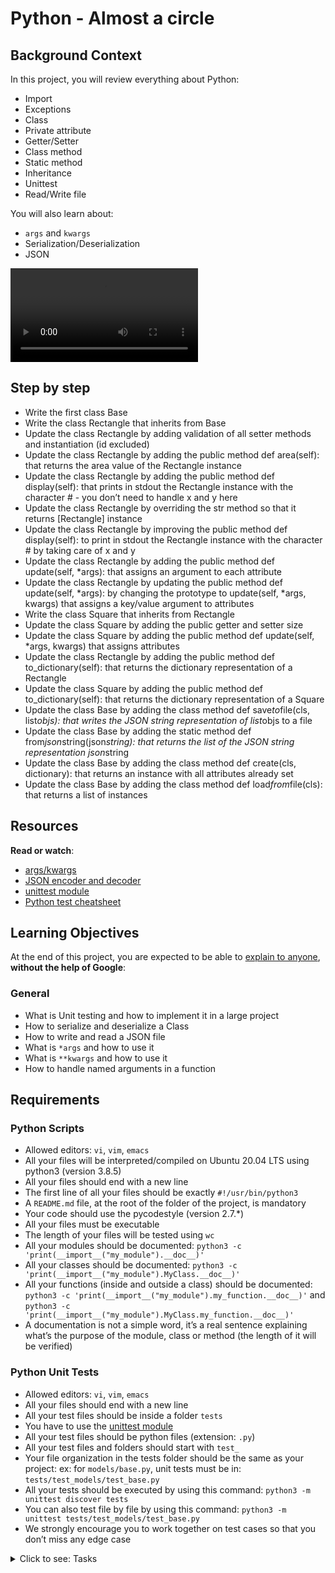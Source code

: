 # Python - Almost a circle

<h2>Background Context</h2>

<p>In this project, you will review everything about Python:</p>

<ul>
<li>Import</li>
<li>Exceptions</li>
<li>Class</li>
<li>Private attribute</li>
<li>Getter/Setter</li>
<li>Class method</li>
<li>Static method</li>
<li>Inheritance</li>
<li>Unittest</li>
<li>Read/Write file</li>
</ul>

<p>You will also learn about:</p>

<ul>
<li><code>args</code> and <code>kwargs</code></li>
<li>Serialization/Deserialization</li>
<li>JSON</li>
</ul>

<video autoplay="" loop="">
<source type="video/mp4" src="https://s3.eu-west-3.amazonaws.com/hbtn.intranet.project.files/holbertonschool-higher-level_programming+/331/giphy.mp4">
</video>

<h2>Step by step</h2>

<ul>
<li>Write the first class Base</li>
<li>Write the class Rectangle that inherits from Base</li>
<li>Update the class Rectangle by adding validation of all setter methods and instantiation (id excluded)</li>
<li>Update the class Rectangle by adding the public method def area(self): that returns the area value of the Rectangle instance</li>
<li>Update the class Rectangle by adding the public method def display(self): that prints in stdout the Rectangle instance with the character # - you don’t need to handle x and y here</li>
<li>Update the class Rectangle by overriding the str method so that it returns [Rectangle] instance</li>
<li>Update the class Rectangle by improving the public method def display(self): to print in stdout the Rectangle instance with the character # by taking care of x and y</li>
<li>Update the class Rectangle by adding the public method def update(self, *args): that assigns an argument to each attribute</li>
<li>Update the class Rectangle by updating the public method def update(self, *args): by changing the prototype to update(self, *args, kwargs) that assigns a key/value argument to attributes</li>
<li>Write the class Square that inherits from Rectangle</li>
<li>Update the class Square by adding the public getter and setter size</li>
<li>Update the class Square by adding the public method def update(self, *args, kwargs) that assigns attributes</li>
<li>Update the class Rectangle by adding the public method def to_dictionary(self): that returns the dictionary representation of a Rectangle</li>
<li>Update the class Square by adding the public method def to_dictionary(self): that returns the dictionary representation of a Square</li>
<li>Update the class Base by adding the class method def save<em>to</em>file(cls, list<em>objs): that writes the JSON string representation of list</em>objs to a file</li>
<li>Update the class Base by adding the static method def from<em>json</em>string(json<em>string): that returns the list of the JSON string representation json</em>string</li>
<li>Update the class Base by adding the class method def create(cls, dictionary): that returns an instance with all attributes already set</li>
<li>Update the class Base by adding the class method def load<em>from</em>file(cls): that returns a list of instances</li>
</ul>

<h2>Resources</h2>

<p><strong>Read or watch</strong>:</p>

<ul>
<li><a href="/rltoken/1VFpovKWOxo91RtP2lebZg" title="args/kwargs" target="_blank">args/kwargs</a> </li>
<li><a href="/rltoken/DfJsuOTXTv2t7ycPfEXZuw" title="JSON encoder and decoder" target="_blank">JSON encoder and decoder</a> </li>
<li><a href="/rltoken/_jqAzT_nImg88Bk36NHjMw" title="unittest module" target="_blank">unittest module</a> </li>
<li><a href="/rltoken/n7aJtd_G82AIQ9hxMg7nng" title="Python test cheatsheet" target="_blank">Python test cheatsheet</a> </li>
</ul>

<h2>Learning Objectives</h2>

<p>At the end of this project, you are expected to be able to <a href="/rltoken/H-uthlOO7nk1vorFnZtI7A" title="explain to anyone" target="_blank">explain to anyone</a>, <strong>without the help of Google</strong>:</p>

<h3>General</h3>

<ul>
<li>What is Unit testing and how to implement it in a large project</li>
<li>How to serialize and deserialize a Class</li>
<li>How to write and read a JSON file</li>
<li>What is <code>*args</code> and how to use it</li>
<li>What is <code>**kwargs</code> and how to use it</li>
<li>How to handle named arguments in a function</li>
</ul>

<h2>Requirements</h2>

<h3>Python Scripts</h3>

<ul>
<li>Allowed editors: <code>vi</code>, <code>vim</code>, <code>emacs</code></li>
<li>All your files will be interpreted/compiled on Ubuntu 20.04 LTS using python3 (version 3.8.5)</li>
<li>All your files should end with a new line</li>
<li>The first line of all your files should be exactly <code>#!/usr/bin/python3</code></li>
<li>A <code>README.md</code> file, at the root of the folder of the project, is mandatory</li>
<li>Your code should use the pycodestyle (version 2.7.*)</li>
<li>All your files must be executable</li>
<li>The length of your files will be tested using <code>wc</code></li>
<li>All your modules should be documented: <code>python3 -c 'print(__import__("my_module").__doc__)'</code></li>
<li>All your classes should be documented: <code>python3 -c 'print(__import__("my_module").MyClass.__doc__)'</code></li>
<li>All your functions (inside and outside a class) should be documented: <code>python3 -c 'print(__import__("my_module").my_function.__doc__)'</code> and <code>python3 -c 'print(__import__("my_module").MyClass.my_function.__doc__)'</code></li>
<li>A documentation is not a simple word, it’s a real sentence explaining what’s the purpose of the module, class or method (the length of it will be verified)</li>
</ul>

<h3>Python Unit Tests</h3>

<ul>
<li>Allowed editors: <code>vi</code>, <code>vim</code>, <code>emacs</code></li>
<li>All your files should end with a new line</li>
<li>All your test files should be inside a folder <code>tests</code></li>
<li>You have to use the <a href="/rltoken/_jqAzT_nImg88Bk36NHjMw" title="unittest module" target="_blank">unittest module</a> </li>
<li>All your test files should be python files (extension: <code>.py</code>)</li>
<li>All your test files and folders should start with <code>test_</code></li>
<li>Your file organization in the tests folder should be the same as your project: ex: for <code>models/base.py</code>, unit tests must be in: <code>tests/test_models/test_base.py</code></li>
<li>All your tests should be executed by using this command: <code>python3 -m unittest discover tests</code></li>
<li>You can also test file by file by using this command: <code>python3 -m unittest tests/test_models/test_base.py</code></li>
<li>We strongly encourage you to work together on test cases so that you don’t miss any edge case</li>
</ul>


<details>
<summary>Click to see: Tasks</summary>

<h3 class="panel-title">
0. If it's not tested it doesn't work
</h3>

All your files, classes and methods must be unit tested and be PEP 8 validated. </p>

<pre><code>guillaume@ubuntu:~/$ python3 -m unittest discover tests
...................................................................................
...................................................................................
.......................
----------------------------------------------------------------------
Ran 189 tests in 13.135s

OK
guillaume@ubuntu:~/$
</code></pre>

<p><em>Note that this is just an example. The number of tests you create can be different from the above example.</em></p>

</div>

<div class="list-group">
<!-- Task URLs -->

<!-- Technical information -->
<div class="list-group-item">
<p><strong>Repo:</strong></p>
<ul>
<li>GitHub repository: <code>holbertonschool-higher_level_programming</code></li>
<li>Directory: <code>python-almost_a_circle</code></li>
<li>File: <code>tests/</code></li>
</ul>
</div>

<h3 class="panel-title">
1. Base class
</h3>

Write the first class <code>Base</code>:</p>

<p>Create a folder named <code>models</code> with an empty file <code>__init__.py</code> inside - with this file, the folder will become a Python package</p>

<p>Create a file named <code>models/base.py</code>:</p>

<ul>
<li>Class <code>Base</code>:

<ul>
<li>private class attribute <code>__nb_objects = 0</code></li>
<li>class constructor: <code>def __init__(self, id=None):</code>:

<ul>
<li>if <code>id</code> is not <code>None</code>, assign the public instance attribute <code>id</code> with this argument value - you can assume <code>id</code> is an integer and you don’t need to test the type of it</li>
<li>otherwise, increment <code>__nb_objects</code> and assign the new value to the public instance attribute <code>id</code></li>
</ul></li>
</ul></li>
</ul>

<p>This class will be the “base” of all other classes in this project. The goal of it is to manage <code>id</code> attribute in all your future classes and to avoid duplicating the same code (by extension, same bugs)</p>

<pre><code>guillaume@ubuntu:~/$ cat 0-main.py
#!/usr/bin/python3
""" 0-main """
from models.base import Base

if __name__ == "__main__":

b1 = Base()
print(b1.id)

b2 = Base()
print(b2.id)

b3 = Base()
print(b3.id)

b4 = Base(12)
print(b4.id)

b5 = Base()
print(b5.id)

guillaume@ubuntu:~/$ ./0-main.py
1
2
3
12
4
guillaume@ubuntu:~/$
</code></pre>

</div>

<div class="list-group">
<!-- Task URLs -->

<!-- Technical information -->
<div class="list-group-item">
<p><strong>Repo:</strong></p>
<ul>
<li>GitHub repository: <code>holbertonschool-higher_level_programming</code></li>
<li>Directory: <code>python-almost_a_circle</code></li>
<li>File: <code>models/base.py, models/__init__.py</code></li>
</ul>
</div>

<h3 class="panel-title">
2. First Rectangle
</h3>

Write the class <code>Rectangle</code> that inherits from <code>Base</code>:</p>

<ul>
<li>In the file <code>models/rectangle.py</code></li>
<li>Class <code>Rectangle</code> inherits from <code>Base</code></li>
<li>Private instance attributes, each with its own public getter and setter:

<ul>
<li><code>__width</code> -> <code>width</code></li>
<li><code>__height</code> -> <code>height</code></li>
<li><code>__x</code> -> <code>x</code></li>
<li><code>__y</code> -> <code>y</code></li>
</ul></li>
<li>Class constructor: <code>def __init__(self, width, height, x=0, y=0, id=None)</code>:

<ul>
<li>Call the super class with <code>id</code> - this super call with use the logic of the <code>__init__</code> of the <code>Base</code> class</li>
<li>Assign each argument <code>width</code>, <code>height</code>, <code>x</code> and <code>y</code> to the right attribute</li>
</ul></li>
</ul>

<p>Why private attributes with getter/setter? Why not directly public attribute?</p>

<p>Because we want to protect attributes of our class. With a setter, you are able to validate what a developer is trying to assign to a variable. So after, in your class you can “trust” these attributes.</p>

<pre><code>guillaume@ubuntu:~/$ cat 1-main.py
#!/usr/bin/python3
""" 1-main """
from models.rectangle import Rectangle

if __name__ == "__main__":

r1 = Rectangle(10, 2)
print(r1.id)

r2 = Rectangle(2, 10)
print(r2.id)

r3 = Rectangle(10, 2, 0, 0, 12)
print(r3.id)

guillaume@ubuntu:~/$ ./1-main.py
1
2
12
guillaume@ubuntu:~/$
</code></pre>

</div>

<div class="list-group">
<!-- Task URLs -->

<!-- Technical information -->
<div class="list-group-item">
<p><strong>Repo:</strong></p>
<ul>
<li>GitHub repository: <code>holbertonschool-higher_level_programming</code></li>
<li>Directory: <code>python-almost_a_circle</code></li>
<li>File: <code>models/rectangle.py</code></li>
</ul>
</div>

<h3 class="panel-title">
3. Validate attributes
</h3>

Update the class <code>Rectangle</code> by adding validation of all setter methods and instantiation (<code>id</code> excluded):</p>

<ul>
<li>If the input is not an integer, raise the <code>TypeError</code> exception with the message: <code><name of the attribute> must be an integer</code>. Example: <code>width must be an integer</code></li>
<li>If <code>width</code> or <code>height</code> is under or equals 0, raise the <code>ValueError</code> exception with the message: <code><name of the attribute> must be > 0</code>. Example: <code>width must be > 0</code></li>
<li>If <code>x</code> or <code>y</code> is under 0, raise the <code>ValueError</code> exception with the message: <code><name of the attribute> must be >= 0</code>. Example: <code>x must be >= 0</code></li>
</ul>

<pre><code>guillaume@ubuntu:~/$ cat 2-main.py
#!/usr/bin/python3
""" 2-main """
from models.rectangle import Rectangle

if __name__ == "__main__":

try:
Rectangle(10, "2")
except Exception as e:
print("[{}] {}".format(e.__class__.__name__, e))

try:
r = Rectangle(10, 2)
r.width = -10
except Exception as e:
print("[{}] {}".format(e.__class__.__name__, e))

try:
r = Rectangle(10, 2)
r.x = {}
except Exception as e:
print("[{}] {}".format(e.__class__.__name__, e))

try:
Rectangle(10, 2, 3, -1)
except Exception as e:
print("[{}] {}".format(e.__class__.__name__, e))

guillaume@ubuntu:~/$ ./2-main.py
[TypeError] height must be an integer
[ValueError] width must be > 0
[TypeError] x must be an integer
[ValueError] y must be >= 0
guillaume@ubuntu:~/$
</code></pre>

</div>

<div class="list-group">
<!-- Task URLs -->

<!-- Technical information -->
<div class="list-group-item">
<p><strong>Repo:</strong></p>
<ul>
<li>GitHub repository: <code>holbertonschool-higher_level_programming</code></li>
<li>Directory: <code>python-almost_a_circle</code></li>
<li>File: <code>models/rectangle.py</code></li>
</ul>
</div>

<h3 class="panel-title">
4. Area first
</h3>

Update the class <code>Rectangle</code> by adding the public method <code>def area(self):</code> that returns the area value of the <code>Rectangle</code> instance.</p>

<pre><code>guillaume@ubuntu:~/$ cat 3-main.py
#!/usr/bin/python3
""" 3-main """
from models.rectangle import Rectangle

if __name__ == "__main__":

r1 = Rectangle(3, 2)
print(r1.area())

r2 = Rectangle(2, 10)
print(r2.area())

r3 = Rectangle(8, 7, 0, 0, 12)
print(r3.area())

guillaume@ubuntu:~/$ ./3-main.py
6
20
56
guillaume@ubuntu:~/$
</code></pre>

</div>

<div class="list-group">
<!-- Task URLs -->

<!-- Technical information -->
<div class="list-group-item">
<p><strong>Repo:</strong></p>
<ul>
<li>GitHub repository: <code>holbertonschool-higher_level_programming</code></li>
<li>Directory: <code>python-almost_a_circle</code></li>
<li>File: <code>models/rectangle.py</code></li>
</ul>
</div>

<h3 class="panel-title">
5. Display #0
</h3>

Update the class <code>Rectangle</code> by adding the public method <code>def display(self):</code> that prints in stdout the <code>Rectangle</code> instance with the character <code>#</code> - you don’t need to handle <code>x</code> and <code>y</code> here.</p>

<pre><code>guillaume@ubuntu:~/$ cat 4-main.py
#!/usr/bin/python3
""" 4-main """
from models.rectangle import Rectangle

if __name__ == "__main__":

r1 = Rectangle(4, 6)
r1.display()

print("---")

r1 = Rectangle(2, 2)
r1.display()

guillaume@ubuntu:~/$ ./4-main.py
####
####
####
####
####
####
---
##
##
guillaume@ubuntu:~/$
</code></pre>

</div>

<div class="list-group">
<!-- Task URLs -->

<!-- Technical information -->
<div class="list-group-item">
<p><strong>Repo:</strong></p>
<ul>
<li>GitHub repository: <code>holbertonschool-higher_level_programming</code></li>
<li>Directory: <code>python-almost_a_circle</code></li>
<li>File: <code>models/rectangle.py</code></li>
</ul>
</div>

<h3 class="panel-title">
6. __str__
</h3>

Update the class <code>Rectangle</code> by overriding the <code>__str__</code> method so that it returns <code>[Rectangle] (<id>) <x>/<y> - <width>/<height></code></p>

<pre><code>guillaume@ubuntu:~/$ cat 5-main.py
#!/usr/bin/python3
""" 5-main """
from models.rectangle import Rectangle

if __name__ == "__main__":

r1 = Rectangle(4, 6, 2, 1, 12)
print(r1)

r2 = Rectangle(5, 5, 1)
print(r2)

guillaume@ubuntu:~/$ ./5-main.py
[Rectangle] (12) 2/1 - 4/6
[Rectangle] (1) 1/0 - 5/5
guillaume@ubuntu:~/$
</code></pre>

</div>

<div class="list-group">
<!-- Task URLs -->

<!-- Technical information -->
<div class="list-group-item">
<p><strong>Repo:</strong></p>
<ul>
<li>GitHub repository: <code>holbertonschool-higher_level_programming</code></li>
<li>Directory: <code>python-almost_a_circle</code></li>
<li>File: <code>models/rectangle.py</code></li>
</ul>
</div>

<h3 class="panel-title">
7. Display #1
</h3>

Update the class <code>Rectangle</code> by improving the public method <code>def display(self):</code> to print in stdout the <code>Rectangle</code> instance with the character <code>#</code> by taking care of <code>x</code> and <code>y</code></p>

<pre><code>guillaume@ubuntu:~/$ cat 6-main.py
#!/usr/bin/python3
""" 6-main """
from models.rectangle import Rectangle

if __name__ == "__main__":

r1 = Rectangle(2, 3, 2, 2)
r1.display()

print("---")

r2 = Rectangle(3, 2, 1, 0)
r2.display()

guillaume@ubuntu:~/$ ./6-main.py | cat -e
$
$
##$
##$
##$
---$
###$
###$
guillaume@ubuntu:~/$
</code></pre>

</div>

<div class="list-group">
<!-- Task URLs -->

<!-- Technical information -->
<div class="list-group-item">
<p><strong>Repo:</strong></p>
<ul>
<li>GitHub repository: <code>holbertonschool-higher_level_programming</code></li>
<li>Directory: <code>python-almost_a_circle</code></li>
<li>File: <code>models/rectangle.py</code></li>
</ul>
</div>

<h3 class="panel-title">
8. Update #0
</h3>

Update the class <code>Rectangle</code> by adding the public method <code>def update(self, *args):</code> that assigns an argument to each attribute:</p>

<ul>
<li>1st argument should be the <code>id</code> attribute</li>
<li>2nd argument should be the <code>width</code> attribute</li>
<li>3rd argument should be the <code>height</code> attribute</li>
<li>4th argument should be the <code>x</code> attribute</li>
<li>5th argument should be the <code>y</code> attribute</li>
</ul>

<p>This type of argument is called a “no-keyword argument” - Argument order is super important.</p>

<pre><code>guillaume@ubuntu:~/$ cat 7-main.py
#!/usr/bin/python3
""" Doc """
from models.rectangle import Rectangle

if __name__ == "__main__":

r1 = Rectangle(10, 10, 10, 10)
print(r1)

r1.update(89)
print(r1)

r1.update(89, 2)
print(r1)

r1.update(89, 2, 3)
print(r1)

r1.update(89, 2, 3, 4)
print(r1)

r1.update(89, 2, 3, 4, 5)
print(r1)

guillaume@ubuntu:~/$ ./7-main.py
[Rectangle] (1) 10/10 - 10/10
[Rectangle] (89) 10/10 - 10/10
[Rectangle] (89) 10/10 - 2/10
[Rectangle] (89) 10/10 - 2/3
[Rectangle] (89) 4/10 - 2/3
[Rectangle] (89) 4/5 - 2/3
guillaume@ubuntu:~/$
</code></pre>

</div>

<div class="list-group">
<!-- Task URLs -->

<!-- Technical information -->
<div class="list-group-item">
<p><strong>Repo:</strong></p>
<ul>
<li>GitHub repository: <code>holbertonschool-higher_level_programming</code></li>
<li>Directory: <code>python-almost_a_circle</code></li>
<li>File: <code>models/rectangle.py</code></li>
</ul>
</div>

<h3 class="panel-title">
9. Update #1
</h3>

Update the class <code>Rectangle</code> by updating the public method <code>def update(self, *args):</code> by changing the prototype to <code>update(self, *args, **kwargs)</code> that assigns a key/value argument to attributes:</p>

<ul>
<li><code>**kwargs</code> can be thought of as a double pointer to a dictionary: key/value

<ul>
<li>As Python doesn’t have pointers, <code>**kwargs</code> is not literally a double pointer – describing it as such is just a way of explaining its behavior in terms you’re already familiar with</li>
</ul></li>
<li><code>**kwargs</code> must be skipped if <code>*args</code> exists and is not empty</li>
<li>Each key in this dictionary represents an attribute to the instance</li>
</ul>

<p>This type of argument is called a “key-worded argument”. Argument order is not important.</p>

<pre><code>guillaume@ubuntu:~/$ cat 8-main.py
#!/usr/bin/python3
""" 8-main """
from models.rectangle import Rectangle

if __name__ == "__main__":

r1 = Rectangle(10, 10, 10, 10)
print(r1)

r1.update(height=1)
print(r1)

r1.update(width=1, x=2)
print(r1)

r1.update(y=1, width=2, x=3, id=89)
print(r1)

r1.update(x=1, height=2, y=3, width=4)
print(r1)

guillaume@ubuntu:~/$ ./8-main.py
[Rectangle] (1) 10/10 - 10/10
[Rectangle] (1) 10/10 - 10/1
[Rectangle] (1) 2/10 - 1/1
[Rectangle] (89) 3/1 - 2/1
[Rectangle] (89) 1/3 - 4/2
guillaume@ubuntu:~/$
</code></pre>

</div>

<div class="list-group">
<!-- Task URLs -->

<!-- Technical information -->
<div class="list-group-item">
<p><strong>Repo:</strong></p>
<ul>
<li>GitHub repository: <code>holbertonschool-higher_level_programming</code></li>
<li>Directory: <code>python-almost_a_circle</code></li>
<li>File: <code>models/rectangle.py</code></li>
</ul>
</div>

<h3 class="panel-title">
10. And now, the Square!
</h3>

Write the class <code>Square</code> that inherits from <code>Rectangle</code>:</p>

<ul>
<li>In the file <code>models/square.py</code></li>
<li>Class <code>Square</code> inherits from <code>Rectangle</code></li>
<li>Class constructor: <code>def __init__(self, size, x=0, y=0, id=None):</code>:

<ul>
<li>Call the super class with <code>id</code>, <code>x</code>, <code>y</code>, <code>width</code> and <code>height</code> - this super call will use the logic of the <code>__init__</code> of the <code>Rectangle</code> class. The <code>width</code> and <code>height</code> must be assigned to the value of <code>size</code></li>
<li>You must not create new attributes for this class, use all attributes of <code>Rectangle</code> - As reminder: a Square is a Rectangle with the same width and height</li>
<li>All <code>width</code>, <code>height</code>, <code>x</code> and <code>y</code> validation must inherit from <code>Rectangle</code> - same behavior in case of wrong data</li>
</ul></li>
<li>The overloading <code>__str__</code> method should return <code>[Square] (<id>) <x>/<y> - <size></code> - in our case, <code>width</code> or <code>height</code></li>
</ul>

<p>As you know, a Square is a special Rectangle, so it makes sense this class Square inherits from Rectangle. Now you have a Square class who has the same attributes and same methods.</p>

<pre><code>guillaume@ubuntu:~/$ cat 9-main.py
#!/usr/bin/python3
""" 9-main """
from models.square import Square

if __name__ == "__main__":

s1 = Square(5)
print(s1)
print(s1.area())
s1.display()

print("---")

s2 = Square(2, 2)
print(s2)
print(s2.area())
s2.display()

print("---")

s3 = Square(3, 1, 3)
print(s3)
print(s3.area())
s3.display()

guillaume@ubuntu:~/$ ./9-main.py
[Square] (1) 0/0 - 5
25
#####
#####
#####
#####
#####
---
[Square] (2) 2/0 - 2
4
##
##
---
[Square] (3) 1/3 - 3
9



###
###
###
guillaume@ubuntu:~/$
</code></pre>

</div>

<div class="list-group">
<!-- Task URLs -->

<!-- Technical information -->
<div class="list-group-item">
<p><strong>Repo:</strong></p>
<ul>
<li>GitHub repository: <code>holbertonschool-higher_level_programming</code></li>
<li>Directory: <code>python-almost_a_circle</code></li>
<li>File: <code>models/square.py</code></li>
</ul>
</div>

<h3 class="panel-title">
11. Square size
</h3>

Update the class <code>Square</code> by adding the public getter and setter <code>size</code></p>

<ul>
<li>The setter should assign (in this order) the <code>width</code> and the <code>height</code> - with the same value</li>
<li>The setter should have the same value validation as the <code>Rectangle</code> for <code>width</code> and <code>height</code> - No need to change the exception error message (It should be the one from <code>width</code>)</li>
</ul>

<pre><code>guillaume@ubuntu:~/$ cat 10-main.py
#!/usr/bin/python3
""" 10-main """
from models.square import Square

if __name__ == "__main__":

s1 = Square(5)
print(s1)
print(s1.size)
s1.size = 10
print(s1)

try:
s1.size = "9"
except Exception as e:
print("[{}] {}".format(e.__class__.__name__, e))

guillaume@ubuntu:~/$ ./10-main.py
[Square] (1) 0/0 - 5
5
[Square] (1) 0/0 - 10
[TypeError] width must be an integer
guillaume@ubuntu:~/$
</code></pre>

</div>

<div class="list-group">
<!-- Task URLs -->

<!-- Technical information -->
<div class="list-group-item">
<p><strong>Repo:</strong></p>
<ul>
<li>GitHub repository: <code>holbertonschool-higher_level_programming</code></li>
<li>Directory: <code>python-almost_a_circle</code></li>
<li>File: <code>models/square.py</code></li>
</ul>
</div>

<h3 class="panel-title">
12. Square update
</h3>

Update the class <code>Square</code> by adding the public method <code>def update(self, *args, **kwargs)</code> that assigns attributes:</p>

<ul>
<li><code>*args</code> is the list of arguments - no-keyworded arguments

<ul>
<li>1st argument should be the <code>id</code> attribute</li>
<li>2nd argument should be the <code>size</code> attribute</li>
<li>3rd argument should be the <code>x</code> attribute</li>
<li>4th argument should be the <code>y</code> attribute</li>
</ul></li>
<li><code>**kwargs</code> can be thought of as a double pointer to a dictionary: key/value (keyworded arguments)</li>
<li><code>**kwargs</code> must be skipped if *args exists and is not empty</li>
<li>Each key in this dictionary represents an attribute to the instance</li>
</ul>

<pre><code>guillaume@ubuntu:~/$ cat 11-main.py
#!/usr/bin/python3
""" 11-main """
from models.square import Square

if __name__ == "__main__":

s1 = Square(5)
print(s1)

s1.update(10)
print(s1)

s1.update(1, 2)
print(s1)

s1.update(1, 2, 3)
print(s1)

s1.update(1, 2, 3, 4)
print(s1)

s1.update(x=12)
print(s1)

s1.update(size=7, y=1)
print(s1)

s1.update(size=7, id=89, y=1)
print(s1)

guillaume@ubuntu:~/$ ./11-main.py
[Square] (1) 0/0 - 5
[Square] (10) 0/0 - 5
[Square] (1) 0/0 - 2
[Square] (1) 3/0 - 2
[Square] (1) 3/4 - 2
[Square] (1) 12/4 - 2
[Square] (1) 12/1 - 7
[Square] (89) 12/1 - 7
guillaume@ubuntu:~/$
</code></pre>

</div>

<div class="list-group">
<!-- Task URLs -->

<!-- Technical information -->
<div class="list-group-item">
<p><strong>Repo:</strong></p>
<ul>
<li>GitHub repository: <code>holbertonschool-higher_level_programming</code></li>
<li>Directory: <code>python-almost_a_circle</code></li>
<li>File: <code>models/square.py</code></li>
</ul>
</div>

<h3 class="panel-title">
13. Rectangle instance to dictionary representation
</h3>

Update the class <code>Rectangle</code> by adding the public method <code>def to_dictionary(self):</code> that returns the dictionary representation of a <code>Rectangle</code>:</p>

<p>This dictionary must contain:</p>

<ul>
<li><code>id</code></li>
<li><code>width</code></li>
<li><code>height</code></li>
<li><code>x</code></li>
<li><code>y</code></li>
</ul>

<pre><code>guillaume@ubuntu:~/$ cat 12-main.py
#!/usr/bin/python3
""" 12-main """
from models.rectangle import Rectangle

if __name__ == "__main__":

r1 = Rectangle(10, 2, 1, 9)
print(r1)
r1_dictionary = r1.to_dictionary()
print(r1_dictionary)
print(type(r1_dictionary))

r2 = Rectangle(1, 1)
print(r2)
r2.update(**r1_dictionary)
print(r2)
print(r1 == r2)

guillaume@ubuntu:~/$ ./12-main.py
[Rectangle] (1) 1/9 - 10/2
{'x': 1, 'y': 9, 'id': 1, 'height': 2, 'width': 10}
<class 'dict'>
[Rectangle] (2) 0/0 - 1/1
[Rectangle] (1) 1/9 - 10/2
False
guillaume@ubuntu:~/$
</code></pre>

</div>

<div class="list-group">
<!-- Task URLs -->

<!-- Technical information -->
<div class="list-group-item">
<p><strong>Repo:</strong></p>
<ul>
<li>GitHub repository: <code>holbertonschool-higher_level_programming</code></li>
<li>Directory: <code>python-almost_a_circle</code></li>
<li>File: <code>models/rectangle.py</code></li>
</ul>
</div>

<h3 class="panel-title">
14. Square instance to dictionary representation
</h3>

Update the class <code>Square</code> by adding the public method <code>def to_dictionary(self):</code> that returns the dictionary representation of a <code>Square</code>:</p>

<p>This dictionary must contain:</p>

<ul>
<li><code>id</code></li>
<li><code>size</code></li>
<li><code>x</code></li>
<li><code>y</code></li>
</ul>

<pre><code>guillaume@ubuntu:~/$ cat 13-main.py
#!/usr/bin/python3
""" 13-main """
from models.square import Square

if __name__ == "__main__":

s1 = Square(10, 2, 1)
print(s1)
s1_dictionary = s1.to_dictionary()
print(s1_dictionary)
print(type(s1_dictionary))

s2 = Square(1, 1)
print(s2)
s2.update(**s1_dictionary)
print(s2)
print(s1 == s2)

guillaume@ubuntu:~/$ ./13-main.py
[Square] (1) 2/1 - 10
{'id': 1, 'x': 2, 'size': 10, 'y': 1}
<class 'dict'>
[Square] (2) 1/0 - 1
[Square] (1) 2/1 - 10
False
guillaume@ubuntu:~/$
</code></pre>

</div>

<div class="list-group">
<!-- Task URLs -->

<!-- Technical information -->
<div class="list-group-item">
<p><strong>Repo:</strong></p>
<ul>
<li>GitHub repository: <code>holbertonschool-higher_level_programming</code></li>
<li>Directory: <code>python-almost_a_circle</code></li>
<li>File: <code>models/square.py</code></li>
</ul>
</div>

<h3 class="panel-title">
15. Dictionary to JSON string
</h3>

JSON is one of the standard formats for sharing data representation.</p>

<p>Update the class <code>Base</code> by adding the static method <code>def to_json_string(list_dictionaries):</code> that returns the JSON string representation of <code>list_dictionaries</code>:</p>

<ul>
<li><code>list_dictionaries</code> is a list of dictionaries</li>
<li>If <code>list_dictionaries</code> is <code>None</code> or empty, return the string: <code>"[]"</code></li>
<li>Otherwise, return the JSON string representation of <code>list_dictionaries</code></li>
</ul>

<pre><code>guillaume@ubuntu:~/$ cat 14-main.py
#!/usr/bin/python3
""" 14-main """
from models.base import Base
from models.rectangle import Rectangle

if __name__ == "__main__":

r1 = Rectangle(10, 7, 2, 8)
dictionary = r1.to_dictionary()
json_dictionary = Base.to_json_string([dictionary])
print(dictionary)
print(type(dictionary))
print(json_dictionary)
print(type(json_dictionary))

guillaume@ubuntu:~/$ ./14-main.py
{'x': 2, 'width': 10, 'id': 1, 'height': 7, 'y': 8}
<class 'dict'>
[{"x": 2, "width": 10, "id": 1, "height": 7, "y": 8}]
<class 'str'>
guillaume@ubuntu:~/$
</code></pre>

</div>

<div class="list-group">
<!-- Task URLs -->

<!-- Technical information -->
<div class="list-group-item">
<p><strong>Repo:</strong></p>
<ul>
<li>GitHub repository: <code>holbertonschool-higher_level_programming</code></li>
<li>Directory: <code>python-almost_a_circle</code></li>
<li>File: <code>models/base.py</code></li>
</ul>
</div>

<h3 class="panel-title">
16. JSON string to file
</h3>

Update the class <code>Base</code> by adding the class method <code>def save_to_file(cls, list_objs):</code> that writes the JSON string representation of <code>list_objs</code> to a file:</p>

<ul>
<li><code>list_objs</code> is a list of instances who inherits of <code>Base</code> - example: list of <code>Rectangle</code> or list of <code>Square</code> instances</li>
<li>If <code>list_objs</code> is <code>None</code>, save an empty list</li>
<li>The filename must be: <code><Class name>.json</code> - example: <code>Rectangle.json</code></li>
<li>You must use the static method <code>to_json_string</code> (created before)</li>
<li>You must overwrite the file if it already exists</li>
</ul>

<pre><code>guillaume@ubuntu:~/$ cat 15-main.py
#!/usr/bin/python3
""" 15-main """
from models.rectangle import Rectangle

if __name__ == "__main__":

r1 = Rectangle(10, 7, 2, 8)
r2 = Rectangle(2, 4)
Rectangle.save_to_file([r1, r2])

with open("Rectangle.json", "r") as file:
print(file.read())

guillaume@ubuntu:~/$ ./15-main.py
[{"y": 8, "x": 2, "id": 1, "width": 10, "height": 7}, {"y": 0, "x": 0, "id": 2, "width": 2, "height": 4}]
guillaume@ubuntu:~/$
</code></pre>

</div>

<div class="list-group">
<!-- Task URLs -->

<!-- Technical information -->
<div class="list-group-item">
<p><strong>Repo:</strong></p>
<ul>
<li>GitHub repository: <code>holbertonschool-higher_level_programming</code></li>
<li>Directory: <code>python-almost_a_circle</code></li>
<li>File: <code>models/base.py</code></li>
</ul>
</div>

<h3 class="panel-title">
17. JSON string to dictionary
</h3>

Update the class <code>Base</code> by adding the static method <code>def from_json_string(json_string):</code> that returns the list of the JSON string representation <code>json_string</code>:</p>

<ul>
<li><code>json_string</code> is a string representing a list of dictionaries</li>
<li>If <code>json_string</code> is <code>None</code> or empty, return an empty list</li>
<li>Otherwise, return the list represented by <code>json_string</code></li>
</ul>

<pre><code>guillaume@ubuntu:~/$ cat 16-main.py
#!/usr/bin/python3
""" 16-main """
from models.rectangle import Rectangle

if __name__ == "__main__":

list_input = [
{'id': 89, 'width': 10, 'height': 4},
{'id': 7, 'width': 1, 'height': 7}
]
json_list_input = Rectangle.to_json_string(list_input)
list_output = Rectangle.from_json_string(json_list_input)
print("[{}] {}".format(type(list_input), list_input))
print("[{}] {}".format(type(json_list_input), json_list_input))
print("[{}] {}".format(type(list_output), list_output))

guillaume@ubuntu:~/$ ./16-main.py
[<class 'list'>] [{'height': 4, 'width': 10, 'id': 89}, {'height': 7, 'width': 1, 'id': 7}]
[<class 'str'>] [{"height": 4, "width": 10, "id": 89}, {"height": 7, "width": 1, "id": 7}]
[<class 'list'>] [{'height': 4, 'width': 10, 'id': 89}, {'height': 7, 'width': 1, 'id': 7}]
guillaume@ubuntu:~/$
</code></pre>

</div>

<div class="list-group">
<!-- Task URLs -->

<!-- Technical information -->
<div class="list-group-item">
<p><strong>Repo:</strong></p>
<ul>
<li>GitHub repository: <code>holbertonschool-higher_level_programming</code></li>
<li>Directory: <code>python-almost_a_circle</code></li>
<li>File: <code>models/base.py</code></li>
</ul>
</div>

<h3 class="panel-title">
18. Dictionary to Instance
</h3>

Update the class <code>Base</code> by adding the class method <code>def create(cls, **dictionary):</code> that returns an instance with all attributes already set:</p>

<ul>
<li><code>**dictionary</code> can be thought of as a double pointer to a dictionary</li>
<li>To use the <code>update</code> method to assign all attributes, you must create a “dummy” instance before:

<ul>
<li>Create a <code>Rectangle</code> or <code>Square</code> instance with “dummy” mandatory attributes (width, height, size, etc.)</li>
<li>Call <code>update</code> instance method to this “dummy” instance to apply your real values</li>
</ul></li>
<li>You must use the method <code>def update(self, *args, **kwargs)</code></li>
<li><code>**dictionary</code> must be used as <code>**kwargs</code> of the method <code>update</code></li>
<li>You are not allowed to use <code>eval</code></li>
</ul>

<pre><code>guillaume@ubuntu:~/$ cat 17-main.py
#!/usr/bin/python3
""" 17-main """
from models.rectangle import Rectangle

if __name__ == "__main__":

r1 = Rectangle(3, 5, 1)
r1_dictionary = r1.to_dictionary()
r2 = Rectangle.create(**r1_dictionary)
print(r1)
print(r2)
print(r1 is r2)
print(r1 == r2)

guillaume@ubuntu:~/$ ./17-main.py
[Rectangle] (1) 1/0 - 3/5
[Rectangle] (1) 1/0 - 3/5
False
False
guillaume@ubuntu:~/$
</code></pre>

</div>

<div class="list-group">
<!-- Task URLs -->

<!-- Technical information -->
<div class="list-group-item">
<p><strong>Repo:</strong></p>
<ul>
<li>GitHub repository: <code>holbertonschool-higher_level_programming</code></li>
<li>Directory: <code>python-almost_a_circle</code></li>
<li>File: <code>models/base.py</code></li>
</ul>
</div>

<h3 class="panel-title">
19. File to instances
</h3>

Update the class <code>Base</code> by adding the class method <code>def load_from_file(cls):</code> that returns a list of instances:</p>

<ul>
<li>The filename must be: <code><Class name>.json</code> - example: <code>Rectangle.json</code></li>
<li>If the file doesn’t exist, return an empty list</li>
<li>Otherwise, return a list of instances - the type of these instances depends on <code>cls</code> (current class using this method)</li>
<li>You must use the <code>from_json_string</code> and <code>create</code> methods (implemented previously) </li>
</ul>

<pre><code>guillaume@ubuntu:~/$ cat 18-main.py
#!/usr/bin/python3
""" 18-main """
from models.rectangle import Rectangle
from models.square import Square

if __name__ == "__main__":

r1 = Rectangle(10, 7, 2, 8)
r2 = Rectangle(2, 4)
list_rectangles_input = [r1, r2]

Rectangle.save_to_file(list_rectangles_input)

list_rectangles_output = Rectangle.load_from_file()

for rect in list_rectangles_input:
print("[{}] {}".format(id(rect), rect))

print("---")

for rect in list_rectangles_output:
print("[{}] {}".format(id(rect), rect))

print("---")
print("---")

s1 = Square(5)
s2 = Square(7, 9, 1)
list_squares_input = [s1, s2]

Square.save_to_file(list_squares_input)

list_squares_output = Square.load_from_file()

for square in list_squares_input:
print("[{}] {}".format(id(square), square))

print("---")

for square in list_squares_output:
print("[{}] {}".format(id(square), square))

guillaume@ubuntu:~/$ ./18-main.py
[139785912033120] [Rectangle] (1) 2/8 - 10/7
[139785912033176] [Rectangle] (2) 0/0 - 2/4
---
[139785911764752] [Rectangle] (1) 2/8 - 10/7
[139785911764808] [Rectangle] (2) 0/0 - 2/4
---
---
[139785912058040] [Square] (5) 0/0 - 5
[139785912061848] [Square] (6) 9/1 - 7
---
[139785911764976] [Square] (5) 0/0 - 5
[139785911765032] [Square] (6) 9/1 - 7
guillaume@ubuntu:~/$
</code></pre>

</div>

<div class="list-group">
<!-- Task URLs -->

<!-- Technical information -->
<div class="list-group-item">
<p><strong>Repo:</strong></p>
<ul>
<li>GitHub repository: <code>holbertonschool-higher_level_programming</code></li>
<li>Directory: <code>python-almost_a_circle</code></li>
<li>File: <code>models/base.py</code></li>
</ul>
</div>

</details>
